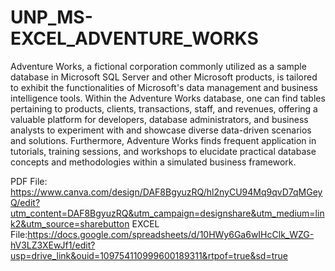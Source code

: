 # UNP_MS-EXCEL_ADVENTURE_WORKS
Adventure Works, a fictional corporation commonly utilized as a sample database in Microsoft SQL Server and other Microsoft products, is tailored to exhibit the functionalities of Microsoft's data management and business intelligence tools. Within the Adventure Works database, one can find tables pertaining to products, clients, transactions, staff, and revenues, offering a valuable platform for developers, database administrators, and business analysts to experiment with and showcase diverse data-driven scenarios and solutions. Furthermore, Adventure Works finds frequent application in tutorials, training sessions, and workshops to elucidate practical database concepts and methodologies within a simulated business framework.

PDF File: https://www.canva.com/design/DAF8BgyuzRQ/hl2nyCU94Mq9qvD7qMGeyQ/edit?utm_content=DAF8BgyuzRQ&utm_campaign=designshare&utm_medium=link2&utm_source=sharebutton
EXCEL File:https://docs.google.com/spreadsheets/d/10HWy6Ga6wIHcClk_WZG-hV3LZ3XEwJf1/edit?usp=drive_link&ouid=109754110999600189311&rtpof=true&sd=true
